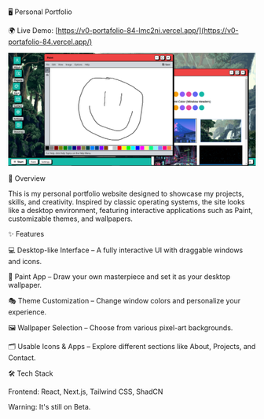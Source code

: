 🖥️ Personal Portfolio

🌍 Live Demo: [https://v0-portafolio-84-lmc2ni.vercel.app/](https://v0-portafolio-84.vercel.app/)

![Portfolio Screenshot](app/page_screenshot.png)

🚀 Overview

This is my personal portfolio website designed to showcase my projects, skills, and creativity. Inspired by classic operating systems, the site looks like a desktop environment, featuring interactive applications such as Paint, customizable themes, and wallpapers.

✨ Features

💻 Desktop-like Interface – A fully interactive UI with draggable windows and icons.

🎨 Paint App – Draw your own masterpiece and set it as your desktop wallpaper.

🎭 Theme Customization – Change window colors and personalize your experience.

🖼️ Wallpaper Selection – Choose from various pixel-art backgrounds.

🗂️ Usable Icons & Apps – Explore different sections like About, Projects, and Contact.

🛠️ Tech Stack

Frontend: React, Next.js, Tailwind CSS, ShadCN

Warning: It's still on Beta.
